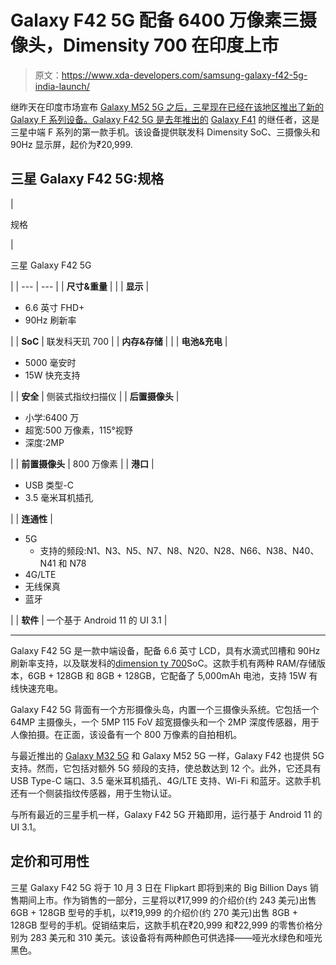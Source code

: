 # Galaxy F42 5G 配备 6400 万像素三摄像头，Dimensity 700 在印度上市

> 原文：<https://www.xda-developers.com/samsung-galaxy-f42-5g-india-launch/>

继昨天在印度市场宣布 [Galaxy M52 5G 之后，三星现在已经在该地区推出了新的 Galaxy F 系列设备。Galaxy F42 5G 是去年推出的](https://www.xda-developers.com/samsung-galaxy-m52-launch-india/) [Galaxy F41](https://www.xda-developers.com/samsung-launches-the-galaxy-f41-with-an-exynos-9611-and-6000mah-battery/) 的继任者，这是三星中端 F 系列的第一款手机。该设备提供联发科 Dimensity SoC、三摄像头和 90Hz 显示屏，起价为₹20,999.

## 三星 Galaxy F42 5G:规格

| 

规格

 | 

三星 Galaxy F42 5G

 |
| --- | --- |
| **尺寸&重量** |  |
| **显示** | 

*   6.6 英寸 FHD+
*   90Hz 刷新率

 |
| **SoC** | 联发科天玑 700 |
| **内存&存储** |  |
| **电池&充电** | 

*   5000 毫安时
*   15W 快充支持

 |
| **安全** | 侧装式指纹扫描仪 |
| **后置摄像头** | 

*   小学:6400 万
*   超宽:500 万像素，115°视野
*   深度:2MP

 |
| **前置摄像头** | 800 万像素 |
| **港口** | 

*   USB 类型-C
*   3.5 毫米耳机插孔

 |
| **连通性** | 

*   5G
    *   支持的频段:N1、N3、N5、N7、N8、N20、N28、N66、N38、N40、N41 和 N78
*   4G/LTE
*   无线保真
*   蓝牙

 |
| **软件** | 一个基于 Android 11 的 UI 3.1 |

* * *

Galaxy F42 5G 是一款中端设备，配备 6.6 英寸 LCD，具有水滴式凹槽和 90Hz 刷新率支持，以及联发科的[dimension ty 700](https://www.xda-developers.com/mediatek-dimensity-700-5g-smartphones-mt8195-mt8192-chromebooks/)SoC。这款手机有两种 RAM/存储版本，6GB + 128GB 和 8GB + 128GB，它配备了 5,000mAh 电池，支持 15W 有线快速充电。

Galaxy F42 5G 背面有一个方形摄像头岛，内置一个三摄像头系统。它包括一个 64MP 主摄像头，一个 5MP 115 FoV 超宽摄像头和一个 2MP 深度传感器，用于人像拍摄。在正面，该设备有一个 800 万像素的自拍相机。

与最近推出的 [Galaxy M32 5G](https://www.xda-developers.com/samsung-launches-yet-another-affordable-5g-smartphone-in-india/) 和 Galaxy M52 5G 一样，Galaxy F42 也提供 5G 支持。然而，它包括对额外 5G 频段的支持，使总数达到 12 个。此外，它还具有 USB Type-C 端口、3.5 毫米耳机插孔、4G/LTE 支持、Wi-Fi 和蓝牙。这款手机还有一个侧装指纹传感器，用于生物认证。

与所有最近的三星手机一样，Galaxy F42 5G 开箱即用，运行基于 Android 11 的 UI 3.1。

## 定价和可用性

三星 Galaxy F42 5G 将于 10 月 3 日在 Flipkart 即将到来的 Big Billion Days 销售期间上市。作为销售的一部分，三星将以₹17,999 的介绍价(约 243 美元)出售 6GB + 128GB 型号的手机，以₹19,999 的介绍价(约 270 美元)出售 8GB + 128GB 型号的手机。促销结束后，这款手机在₹20,999 和₹22,999 的零售价格分别为 283 美元和 310 美元。该设备将有两种颜色可供选择——哑光水绿色和哑光黑色。